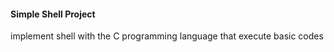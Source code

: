 #### Simple Shell Project

implement shell with the C programming language that execute basic codes

